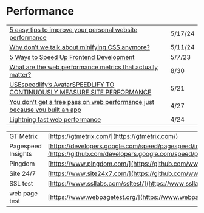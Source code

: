 # Performance

|                                                                                                                                                                                                                         |         |
| ----------------------------------------------------------------------------------------------------------------------------------------------------------------------------------------------------------------------- | ------- |
| [5 easy tips to improve your personal website performance](https://dev.to/whitep4nth3r/5-easy-tips-to-improve-your-personal-website-performance-32ng?context=digest)                                                    | 5/17/24 |
| [Why don’t we talk about minifying CSS anymore?](https://blog.sentry.io/why-dont-we-talk-about-minifying-css/)                                                                                                          | 5/11/24 |
| [5 Ways to Speed Up Frontend Development](https://blog.bitsrc.io/5-ways-to-speed-up-frontend-development-d536e6497c31)                                                                                                  | 5/7/23  |
| [What are the web performance metrics that actually matter?](https://gomakethings.com/what-are-the-web-performance-metrics-that-actually-matter/)                                                                       | 8/30    |
| [USEspeedlify’s AvatarSPEEDLIFY TO CONTINUOUSLY MEASURE SITE PERFORMANCE](https://www.zachleat.com/web/speedlify/)                                                                                                      | 5/21    |
| [You don't get a free pass on web performance just because you built an app](https://gomakethings.com/you-dont-get-a-free-pass-on-web-performance-just-because-you-built-an-app/?mc\_cid=c408b58b94\&mc\_eid=\[UNIQID]) | 4/27    |
| [Lightning fast web performance](https://gomakethings.com/lightning-fast-web-performance/?mc\_cid=cc47eefa14\&mc\_eid=\[UNIQID])                                                                                        | 4/24    |

|                    |                                                                                                                                        |
| ------------------ | -------------------------------------------------------------------------------------------------------------------------------------- |
| GT Metrix          | [https://gtmetrix.com/](https://gtmetrix.com/)                                                                                         |
| Pagespeed Insights | [https://developers.google.com/speed/pagespeed/insights/](https://github.com/developers.google.com/speed/pagespeed/insights/README.md) |
| Pingdom            | [https://www.pingdom.com/](https://github.com/www.pingdom.com)                                                                         |
| Site 24/7          | [https://www.site24x7.com/](https://github.com/www.site24x7.com)                                                                       |
| SSL test           | [https://www.ssllabs.com/ssltest/](https://www.ssllabs.com/ssltest/)                                                                   |
| web page test      | [https://www.webpagetest.org/](https://www.webpagetest.org/)                                                                           |
